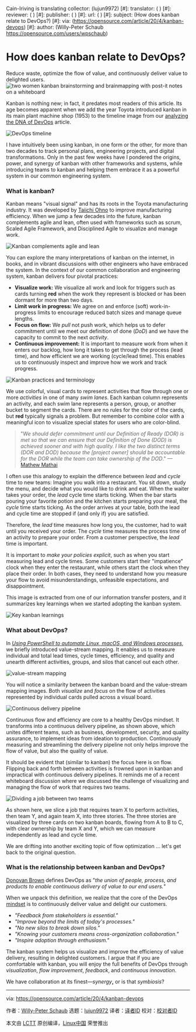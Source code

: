 Cain-Iriving is translating
collector: (lujun9972)
[#]: translator: ( )
[#]: reviewer: ( )
[#]: publisher: ( )
[#]: url: ( )
[#]: subject: (How does kanban relate to DevOps?)
[#]: via: (https://opensource.com/article/20/4/kanban-devops)
[#]: author: (Willy-Peter Schaub https://opensource.com/users/wpschaub)

How does kanban relate to DevOps?
======
Reduce waste, optimize the flow of value, and continuously deliver value
to delighted users.
![two women kanban brainstorming and brainmapping with post-it notes on a whiteboard ][1]

Kanban is nothing new; in fact, it predates most readers of this article. Its age becomes apparent when we add the year Toyota introduced kanban in its main plant machine shop (1953) to the timeline image from our [analyzing the DNA of DevOps][2] article.

![DevOps timeline][3]

I have intuitively been using kanban, in one form or the other, for more than two decades to track personal plans, engineering projects, and digital transformations. Only in the past few weeks have I pondered the origins, power, and synergy of kanban with other frameworks and systems, while introducing teams to kanban and helping them embrace it as a powerful system in our common engineering system.

### What is kanban?

Kanban means "visual signal" and has its roots in the Toyota manufacturing industry. It was developed by [Taiichi Ohno][4] to improve manufacturing efficiency. When we jump a few decades into the future, kanban complements agile and lean, often used with frameworks such as scrum, Scaled Agile Framework, and Disciplined Agile to visualize and manage work.

![Kanban complements agile and lean][5]

You can explore the many interpretations of kanban on the internet, in books, and in vibrant discussions with other engineers who have embraced the system. In the context of our common collaboration and engineering system, kanban delivers four pivotal practices:

  * **Visualize work:** We visualize all work and look for triggers such as cards turning **red** when the work they represent is blocked or has been dormant for more than two days.
  * **Limit work in progress:** We agree on and enforce (soft) work-in-progress limits to encourage reduced batch sizes and manage queue lengths.
  * **Focus on flow:** We _pull_ not push work, which helps us to defer commitment until we meet our definition of done (_DoD_) and we have the capacity to commit to the next _activity_.
  * **Continuous improvement:** It is important to measure work from when it enters our backlog, how long it takes to get through the process (lead time), and how efficient we are working (cycle/lead time). This enables us to continuously inspect and improve how we work and track progress.



![Kanban practices and terminology][6]

We use colorful, visual cards to represent activities that flow through one or more _activities_ in one of many _swim lanes_. Each kanban column represents an activity, and each swim lane represents a person, group, or another bucket to segment the cards. There are no rules for the color of the cards, but **red** typically signals a problem. But remember to combine color with a meaningful icon to visualize special states for users who are color-blind.

> "_We should defer commitment until our Definition of Ready (DOR) is met so that we can ensure that our Definition of Done (DOD) is achieved sooner and with high quality. I like the two distinct terms (DOR and DOD) because the [project owner] should be accountable for the DOR while the team can take ownership of the DOD_." —[Mathew Mathai][7]

I often use this analogy to explain the difference between _lead_ and _cycle_ time to new teams: Imagine you walk into a restaurant. You sit down, study the menu, and decide what you would like to drink and eat. When the waiter takes your order, the _lead_ cycle time starts ticking. When the bar starts pouring your favorite potion and the kitchen starts preparing your meal, the _cycle_ time starts ticking. As the order arrives at your table, both the lead and cycle time are stopped if (and only if) you are satisfied.

Therefore, the _lead_ time measures how long you, the customer, had to wait until you received your order. The _cycle_ time measures the process time of an activity to prepare your order. From a customer perspective, the _lead_ time is important.

It is important to _make your policies explicit_, such as when you start measuring lead and cycle times. Some customers start their "impatience" clock when they enter the restaurant, while others start the clock when they place their order. In both cases, they need to understand how you measure your flow to avoid misunderstandings, unfeasible expectations, and disappointment.

This image is extracted from one of our information transfer posters, and it summarizes key learnings when we started adopting the kanban system.

![Key kanban learnings][8]

### What about DevOps?

In _[Using PowerShell to automate Linux, macOS, and Windows processes][9]_, we briefly introduced value-stream mapping. It enables us to measure individual and total lead times, cycle times, efficiency, and quality and unearth different activities, groups, and silos that cancel out each other.

![value-stream mapping][10]

You will notice a similarity between the kanban board and the value-stream mapping images. Both _visualize_ and _focus_ on the flow of activities represented by individual cards pulled across a visual board.

![Continuous delivery pipeline][11]

Continuous flow and efficiency are core to a healthy DevOps mindset. It transforms into a continuous delivery pipeline, as shown above, which unites different teams, such as business, development, security, and quality assurance, to implement ideas from ideation to production. Continuously measuring and streamlining the delivery pipeline not only helps improve the flow of value, but also the quality of value.

It should be evident that (similar to kanban) the focus here is on flow. Flipping back and forth between activities is frowned upon in kanban and impractical with continuous delivery pipelines. It reminds me of a recent whiteboard discussion where we discussed the challenge of visualizing and managing the flow of work that requires two teams.

![Dividing a job between two teams][12]

As shown here, we slice a job that requires team X to perform activities, then team Y, and again team X, into three stories. The three stories are visualized by three cards on two kanban boards, flowing from A to B to C, with clear ownership by team X and Y, which we can measure independently as lead and cycle time.

We are drifting into another exciting topic of flow optimization … let's get back to the original question.

### What is the relationship between kanban and DevOps?

[Donovan Brown][13] defines DevOps as "_the union of people, process, and products to enable continuous delivery of value to our end users._"

When we unpack this definition, we realize that the core of the DevOps [mindset][14] is to continuously deliver value and delight our customers.

  * _"Feedback from stakeholders is essential."_
  * _"Improve beyond the limits of today's processes."_
  * _"No new silos to break down silos."_
  * _"Knowing your customers means cross-organization collaboration."_
  * _"Inspire adoption through enthusiasm."_



The kanban system helps us visualize and improve the efficiency of value delivery, resulting in delighted customers. I argue that if you are comfortable with kanban, you will enjoy the full benefits of DevOps through _visualization_, _flow improvement_, _feedback_, and _continuous innovation_.

We have collaboration at its finest—_synergy_**,** or is that _symbiosis_?

--------------------------------------------------------------------------------

via: https://opensource.com/article/20/4/kanban-devops

作者：[Willy-Peter Schaub][a]
选题：[lujun9972][b]
译者：[译者ID](https://github.com/译者ID)
校对：[校对者ID](https://github.com/校对者ID)

本文由 [LCTT](https://github.com/LCTT/TranslateProject) 原创编译，[Linux中国](https://linux.cn/) 荣誉推出

[a]: https://opensource.com/users/wpschaub
[b]: https://github.com/lujun9972
[1]: https://opensource.com/sites/default/files/styles/image-full-size/public/lead-images/whiteboard-brainstorming-brainmapping-design-thinking-postits-kanban.png?itok=Is2Tg1Jk (Brainstorming with post-it notes on a whiteboard)
[2]: https://opensource.com/article/18/11/analyzing-devops
[3]: https://opensource.com/sites/default/files/uploads/devops-timeline.png (DevOps timeline)
[4]: https://en.wikipedia.org/wiki/Taiichi_Ohno
[5]: https://opensource.com/sites/default/files/uploads/kanban-agile-lean-devops.png (Kanban complements agile and lean)
[6]: https://opensource.com/sites/default/files/uploads/kanban-practices-terms.png (Kanban practices and terminology)
[7]: https://opensource.com/users/anicheinc
[8]: https://opensource.com/sites/default/files/uploads/kanban-key-learnings.png (Key kanban learnings)
[9]: https://opensource.com/article/20/2/devops-automation
[10]: https://opensource.com/sites/default/files/uploads/value-stream-mapping.png (value-stream mapping)
[11]: https://opensource.com/sites/default/files/uploads/cd-pipeline.png (Continuous delivery pipeline)
[12]: https://opensource.com/sites/default/files/uploads/splitting-jobs.png (Dividing a job between two teams)
[13]: https://www.donovanbrown.com/post/what-is-devops
[14]: https://opensource.com/article/19/5/values-devops-mindset

